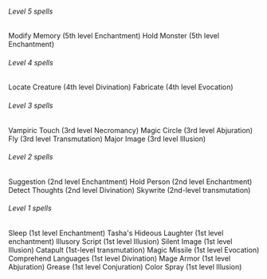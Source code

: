 ###### Level 5 spells
Modify Memory (5th level Enchantment)
Hold Monster (5th level Enchantment)

###### Level 4 spells
Locate Creature (4th level Divination)
Fabricate (4th level Evocation)

###### Level 3 spells
Vampiric Touch (3rd level Necromancy)
Magic Circle (3rd level Abjuration)
Fly (3rd level Transmutation)
Major Image (3rd level Illusion)

###### Level 2 spells
Suggestion (2nd level Enchantment)
Hold Person (2nd level Enchantment)
Detect Thoughts (2nd level Divination)
Skywrite (2nd-level transmutation)

###### Level 1 spells
Sleep (1st level Enchantment)
Tasha's Hideous Laughter (1st level enchantment)
Illusory Script (1st level Illusion)
Silent Image (1st level Illusion)
Catapult (1st-level transmutation)
Magic Missile (1st level Evocation)
Comprehend Languages (1st level Divination)
Mage Armor (1st level Abjuration)
Grease (1st level Conjuration)
Color Spray (1st level Illusion)